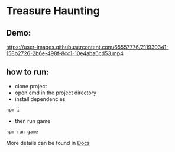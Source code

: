 # Treasure Haunting
## Demo:
https://user-images.githubusercontent.com/65557776/211930341-158b2726-2b6e-498f-8cc1-10e4aba6cd53.mp4
## how to run:
- clone project
- open cmd in the project directory
- install dependencies
```
npm i
```
- then run game
```
npm run game
```
More details can be found in [Docs](https://github.com/AhmedElshobaky/TreasureHunting/tree/master/docs)
